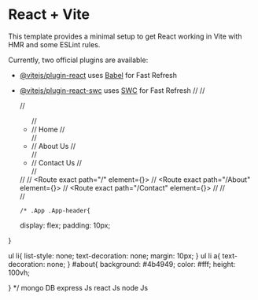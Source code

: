# React + Vite

This template provides a minimal setup to get React working in Vite with HMR and some ESLint rules.

Currently, two official plugins are available:

- [@vitejs/plugin-react](https://github.com/vitejs/vite-plugin-react/blob/main/packages/plugin-react/README.md) uses [Babel](https://babeljs.io/) for Fast Refresh
- [@vitejs/plugin-react-swc](https://github.com/vitejs/vite-plugin-react-swc) uses [SWC](https://swc.rs/) for Fast Refresh
  // <Router>
      //   <div className="App">
      //     <ul className="App-header">
      //       <li>
      //         <Link to="/">Home</Link>
      //       </li>
      //       <li>
      //         <Link to="/about">About Us</Link>
      //       </li>
      //       <li>
      //         <Link to="/contact">Contact Us</Link>
      //       </li>
      //     </ul>
      //     <Routes>
      //       <Route exact path="/" element={<Home />}></Route>
      //       <Route exact path="/About" element={<About />}></Route>
      //       <Route exact path="/Contact" element={<Contact />}></Route>
      //     </Routes>
      //   </div>
      // </Router>


      /* .App .App-header{
  display: flex;
padding:  10px;

}

ul li{
  list-style: none;
  text-decoration: none;
  margin: 10px;
}
ul li a{
  text-decoration: none;
}
#about{
  background: #4b4949;
  color: #fff;
  height: 100vh;

} */
mongo DB 
express Js
react Js
node Js
